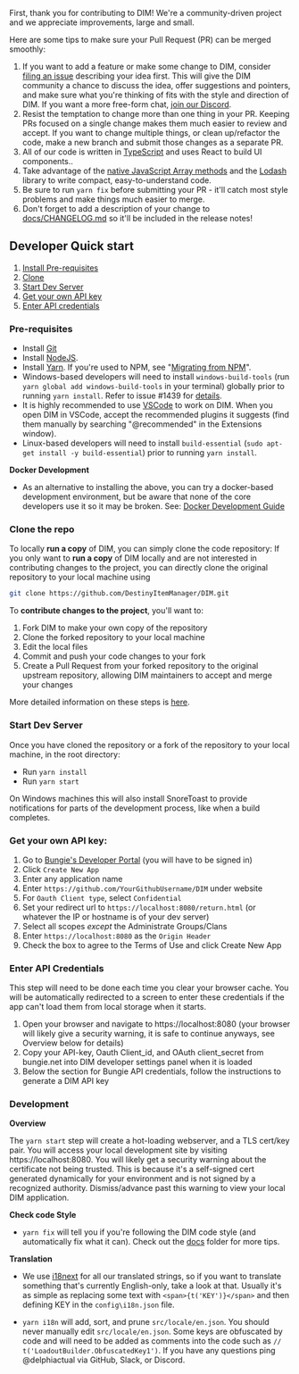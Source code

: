 First, thank you for contributing to DIM! We're a community-driven project and we appreciate improvements, large and small.

Here are some tips to make sure your Pull Request (PR) can be merged smoothly:

1. If you want to add a feature or make some change to DIM, consider [filing an issue](https://github.com/DestinyItemManager/DIM/issues/new) describing your idea first. This will give the DIM community a chance to discuss the idea, offer suggestions and pointers, and make sure what you're thinking of fits with the style and direction of DIM. If you want a more free-form chat, [join our Discord](https://discordapp.com/invite/UK2GWC7).
1. Resist the temptation to change more than one thing in your PR. Keeping PRs focused on a single change makes them much easier to review and accept. If you want to change multiple things, or clean up/refactor the code, make a new branch and submit those changes as a separate PR.
1. All of our code is written in [TypeScript](https://typescriptlang.org) and uses React to build UI components..
1. Take advantage of the [native JavaScript Array methods](https://developer.mozilla.org/en-US/docs/Web/JavaScript/Reference/Global_Objects/Array) and the [Lodash](https://lodash.com/) library to write compact, easy-to-understand code.
1. Be sure to run `yarn fix` before submitting your PR - it'll catch most style problems and make things much easier to merge.
1. Don't forget to add a description of your change to [docs/CHANGELOG.md](CHANGELOG.md) so it'll be included in the release notes!

## Developer Quick start

1. [Install Pre-requisites](#pre-requisites)
1. [Clone](#clone-the-repo)
1. [Start Dev Server](#start-dev-server)
1. [Get your own API key](#get-your-own-api-key)
1. [Enter API credentials](#enter-api-credentials)

### Pre-requisites

* Install [Git](https://git-scm.com/downloads)
* Install [NodeJS](https://nodejs.org/).
* Install [Yarn](https://yarnpkg.com/en/docs/install). If you're used to NPM, see "[Migrating from NPM](https://yarnpkg.com/lang/en/docs/migrating-from-npm/)".
* Windows-based developers will need to install `windows-build-tools` (run `yarn global add windows-build-tools` in your terminal) globally prior to running `yarn install`. Refer to issue #1439 for [details](https://github.com/DestinyItemManager/DIM/issues/1439).
* It is highly recommended to use [VSCode](https://code.visualstudio.com/) to work on DIM. When you open DIM in VSCode, accept the recommended plugins it suggests (find them manually by searching "@recommended" in the Extensions window).
* Linux-based developers will need to install `build-essential` (`sudo apt-get install -y build-essential`) prior to running `yarn install`.

**Docker Development**
* As an alternative to installing the above, you can try a docker-based development environment, but be aware that none of the core developers use it so it may be broken. See: [Docker Development Guide](Docker.md)

### Clone the repo

To locally **run a copy** of DIM, you can simply clone the code repository:
If you only want to **run a copy** of DIM locally and are not interested in contributing changes to the project, you can directly clone the original repository to your local machine using
```sh
git clone https://github.com/DestinyItemManager/DIM.git
```

To **contribute changes to the project**, you'll want to:

1. Fork DIM to make your own copy of the repository
1. Clone the forked repository to your local machine
1. Edit the local files
1. Commit and push your code changes to your fork
1. Create a Pull Request from your forked repository to the original upstream repository, allowing DIM maintainers to accept and merge your changes

More detailed information on these steps is [here](https://docs.github.com/en/get-started/quickstart/contributing-to-projects).

### Start Dev Server

Once you have cloned the repository or a fork of the repository to your local machine, in the root directory:

* Run `yarn install`
* Run `yarn start`

On Windows machines this will also install SnoreToast to provide notifications for parts of the development process, like when a build completes.

### Get your own API key:

1. Go to [Bungie's Developer Portal](https://www.bungie.net/en/Application) (you will have to be signed in)
1. Click `Create New App`
1. Enter any application name
1. Enter `https://github.com/YourGithubUsername/DIM` under website
1. For `Oauth Client type`, select `Confidential`
1. Set your redirect url to `https://localhost:8080/return.html` (or whatever the IP or hostname is of your dev server)
1. Select all scopes _except_ the Administrate Groups/Clans
1. Enter `https://localhost:8080` as the `Origin Header`
1. Check the box to agree to the Terms of Use and click Create New App

### Enter API Credentials

This step will need to be done each time you clear your browser cache. You will be automatically redirected to a screen to enter these credentials
if the app can't load them from local storage when it starts.

1. Open your browser and navigate to https://localhost:8080 (your browser will likely give a security warning, it is safe to continue anyways, see Overview below for details)
1. Copy your API-key, Oauth Client_id, and OAuth client_secret from bungie.net into DIM developer settings panel when it is loaded
1. Below the section for Bungie API credentials, follow the instructions to generate a DIM API key

### Development

**Overview**

The `yarn start` step will create a hot-loading webserver, and a TLS cert/key pair. You will access your local development site by visiting https://localhost:8080.
You will likely get a security warning about the certificate not being trusted. This is because it's a self-signed cert generated dynamically for your environment
and is not signed by a recognized authority. Dismiss/advance past this warning to view your local DIM application.

**Check code Style**

* `yarn fix` will tell you if you're following the DIM code style (and automatically fix what it can).
Check out the [docs]() folder for more tips.

**Translation**

* We use [i18next](https://github.com/i18next/i18next) for all our translated strings, so if you want to translate something that's currently English-only, take a look at that. Usually it's as simple as replacing some text with `<span>{t('KEY')}</span>` and then defining KEY in the `config\i18n.json` file.

* `yarn i18n` will add, sort, and prune `src/locale/en.json`. You should never manually edit `src/locale/en.json`. Some keys are obfuscated by code and will need to be added as comments into the code such as `// t('LoadoutBuilder.ObfuscatedKey1')`. If you have any questions ping @delphiactual via GitHub, Slack, or Discord.
